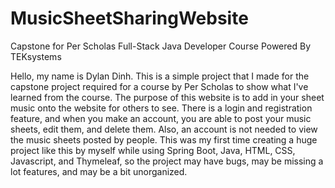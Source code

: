 # MusicSheetSharingWebsite

Capstone for Per Scholas Full-Stack Java Developer Course Powered By TEKsystems

Hello, my name is Dylan Dinh. This is a simple project that I made for the capstone project required for a course by Per Scholas to show what I've learned from the course. The purpose of this website is to add in your sheet music onto the website for others to see. There is a login and registration feature, and when you make an account, you are able to post your music sheets, edit them, and delete them. Also, an account is not needed to view the music sheets posted by people. This was my first time creating a huge project like this by myself while using Spring Boot, Java, HTML, CSS, Javascript, and Thymeleaf, so the project may have bugs, may be missing a lot features, and may be a bit unorganized.
